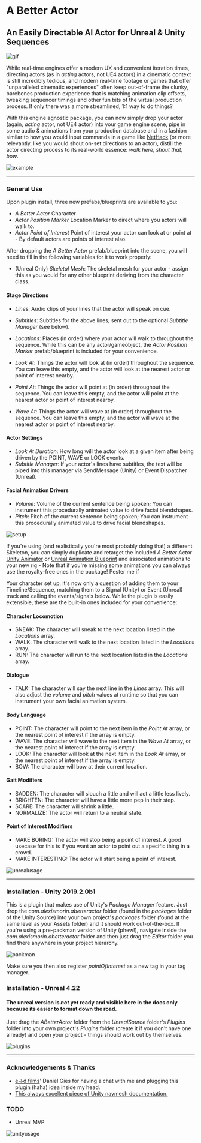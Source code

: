 # A Better Actor
## An Easily Directable AI Actor for Unreal & Unity Sequences



![gif](images/gif.gif)

While real-time engines offer a modern UX and convenient iteration times, directing actors (as in *acting* actors, not UE4 actors) in a cinematic context is still incredibly tedious, and modern real-time footage or games that offer "unparalleled cinematic experiences" often keep out-of-frame the clunky, barebones production experience that is matching animation clip offsets, tweaking sequencer timings and other fun bits of the virtual production process. If only there was a more streamlined, 1:1 way to do things?

With this engine agnostic package, you can now simply drop your actor (again, *acting* actor, not UE4 actor) into your game engine scene, pipe in some audio & animations from your production database and in a fashion similar to how you would input commands in a game like [NetHack](https://nethackwiki.com/wiki/Commands) (or more relevantly, like you would shout on-set directions to an actor), distill the actor directing process to its real-world essence: *walk here, shout that, bow*.

![example](images/example.png)

___

### General Use

Upon plugin install, three new prefabs/blueprints are available to you:
- *A Better Actor* Character
- *Actor Position Marker* Location Marker to direct where you actors will walk to.
- *Actor Point of Interest* Point of interest your actor can look at or point at - By default actors are points of interest also.

After dropping the *A Better Actor* prefab/blueprint into the scene, you will need to fill in the following variables for it to work properly:

- (Unreal Only) *Skeletal Mesh*: The skeletal mesh for your actor - assign this as you would for any other blueprint deriving from the character class.

#### Stage Directions

- *Lines*: Audio clips of your lines that the actor will speak on cue.
- *Subtitles*: Subtitles for the above lines, sent out to the optional *Subtitle Manager* (see below).

- *Locations*: Places (in order) where your actor will walk to throughout the sequence. While this can be any actor/gameobject, the *Actor Position Marker* prefab/blueprint is included for your convenience.
- *Look At*: Things the actor will look at (in order) throughout the sequence. You can leave this empty, and the actor will look at the nearest actor or point of interest nearby.
- *Point At*: Things the actor will point at (in order) throughout the sequence. You can leave this empty, and the actor will point at the nearest actor or point of interest nearby.
- *Wave At*: Things the actor will wave at (in order) throughout the sequence. You can leave this empty, and the actor will wave at the nearest actor or point of interest nearby.

#### Actor Settings

- *Look At Duration*: How long will the actor look at a given item after being driven by the POINT, WAVE or LOOK events.
- *Subtitle Manager*: If your actor's lines have subtitles, the text will be piped into this manager via SendMessage (Unity) or Event Dispatcher (Unreal).

#### Facial Animation Drivers

- *Volume*: Volume of the current sentence being spoken; You can instrument this procedurally animated value to drive facial blendshapes.
- *Pitch*: Pitch of the current sentence being spoken; You can instrument this procedurally animated value to drive facial blendshapes.

![setup](images/setup.png)

If you're using (and realistically you're most probably doing that) a different Skeleton, you can simply duplicate and retarget the included *A Better Actor* [Unity Animator](https://docs.unity3d.com/Manual/Retargeting.html) or [Unreal Animation Blueprint](https://docs.unrealengine.com/en-us/Engine/Animation/RetargetingDifferentSkeletons) and associated animations to your new rig - Note that if you're missing some animations you can always use the royalty-free ones in the package! Pester me if 

Your character set up, it's now only a question of adding them to your Timeline/Sequence, matching them to a Signal (Unity) or Event (Unreal) track and calling the events/signals below. While the plugin is easily extensible, these are the built-in ones included for your convenience:

#### Character Locomotion
- SNEAK: The character will sneak to the next location listed in the *Locations* array.
- WALK: The character will walk to the next location listed in the *Locations* array.
- RUN:  The character will run to the next location listed in the *Locations* array.

#### Dialogue
- TALK: The character will say the next line in the *Lines* array. This will also adjust the *volume* and *pitch* values at runtime so that you can instrument your own facial animation system.

#### Body Language
- POINT: The character will point to the next item in the *Point At* array, or the nearest point of interest if the array is empty.
- WAVE: The character will wave to the next item in the *Wave At* array, or the nearest point of interest if the array is empty.
- LOOK: The character will look at the next item in the *Look At* array, or the nearest point of interest if the array is empty.
- BOW: The character will bow at their current location.

#### Gait Modifiers
- SADDEN: The character will slouch a little and will act a little less lively.
- BRIGHTEN: The character will have a little more pep in their step.
- SCARE: The character will shrink a little.
- NORMALIZE: The actor will return to a neutral state.

#### Point of Interest Modifiers
- MAKE BORING: The actor will stop being a point of interest. A good usecase for this is if you want an actor to point out a specific thing in a crowd.
- MAKE INTERESTING: The actor will start being a point of interest.

![unrealusage](images/unrealusage.gif)

___

### Installation - Unity 2019.2.0b1

This is a plugin that makes use of Unity's *Package Manager* feature. Just drop the *com.alexismorin.abetteractor* folder (found in the *packages* folder of the Unity Source) into your own project's *packages* folder (found at the same level as your Assets folder) and it should work out-of-the-box. If you're using a pre-packman version of Unity (phew!), navigate inside the *com.alexismorin.abetteractor* folder and then just drag the *Editor* folder you find there anywhere in your project hierarchy.

![packman](images/packman.png)

Make sure you then also register *pointOfInterest* as a new tag in your tag manager.

### Installation - Unreal 4.22

#### The unreal version is *not* yet ready and visible here in the docs only because its easier to format down the road.

Just drag the *ABetterActor* folder from the *UnrealSource* folder's *Plugins* folder into your own project's *Plugins* folder (create it if you don't have one already) and open your project - things should work out by themselves.

![plugins](images/plugins.png)

___

### Acknowledgements & Thanks

- [e→d films](https://edfilms.net/)' Daniel Gies for having a chat with me and plugging this plugin (haha) idea inside my head.
- [This always excellent piece of Unity navmesh documentation.](https://docs.unity3d.com/Manual/nav-CouplingAnimationAndNavigation.html)

### TODO

- Unreal MVP

![unityusage](images/unityusage.png)
